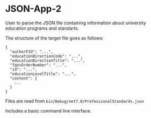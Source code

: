# JSON-App-2
User to parse the JSON file containing information about university education programs and standarts.

The structure of the target file goes as follows:
```
{
  "authorFIO": "...",
  "educationDirectionCode": "...",
  "educationDirectionTitle": "...",
  "fgosOrderNumber": "...",
  "id": "...",
  "educationLevelTitle": "...",
  "content": {
    ...
  }
}
```
Files are read from `bin/Debug/net7.0/ProfessionalStandards.json`

Includes a basic command line interface.
